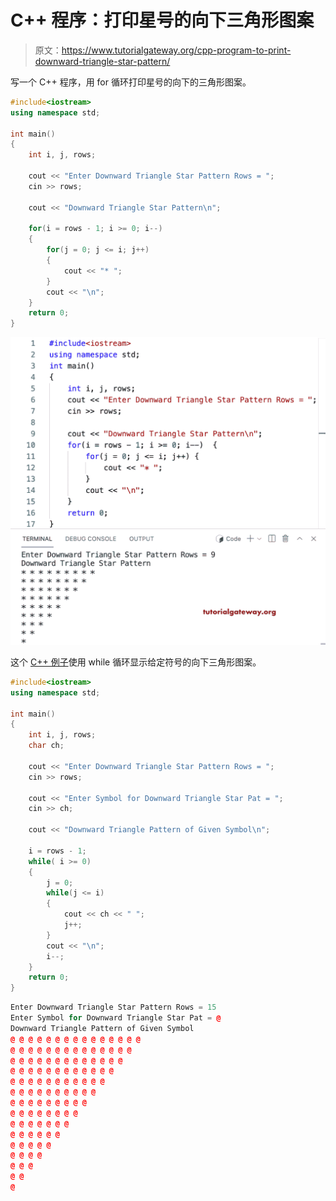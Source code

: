# C++ 程序：打印星号的向下三角形图案

> 原文：<https://www.tutorialgateway.org/cpp-program-to-print-downward-triangle-star-pattern/>

写一个 C++ 程序，用 for 循环打印星号的向下的三角形图案。

```cpp
#include<iostream>
using namespace std;

int main()
{
	int i, j, rows;

    cout << "Enter Downward Triangle Star Pattern Rows = ";
    cin >> rows;

    cout << "Downward Triangle Star Pattern\n"; 

    for(i = rows - 1; i >= 0; i--)
    {
    	for(j = 0; j <= i; j++)
		{
            cout << "* ";
        }
        cout << "\n";
    }		
 	return 0;
}
```

![C++ Program to Print Downward Triangle Star Pattern](img/530793a3be9ef8d2c2b188923065621e.png)

这个 [C++ 例子](https://www.tutorialgateway.org/cpp-programs/)使用 while 循环显示给定符号的向下三角形图案。

```cpp
#include<iostream>
using namespace std;

int main()
{
	int i, j, rows;
    char ch;

    cout << "Enter Downward Triangle Star Pattern Rows = ";
    cin >> rows;

    cout << "Enter Symbol for Downward Triangle Star Pat = ";
    cin >> ch;

    cout << "Downward Triangle Pattern of Given Symbol\n"; 

    i = rows - 1;
    while( i >= 0)
    {
        j = 0; 
    	while(j <= i)
		{
            cout << ch << " ";
            j++;
        }
        cout << "\n";
        i--;
    }		
 	return 0;
}
```

```cpp
Enter Downward Triangle Star Pattern Rows = 15
Enter Symbol for Downward Triangle Star Pat = @
Downward Triangle Pattern of Given Symbol
@ @ @ @ @ @ @ @ @ @ @ @ @ @ @ 
@ @ @ @ @ @ @ @ @ @ @ @ @ @ 
@ @ @ @ @ @ @ @ @ @ @ @ @ 
@ @ @ @ @ @ @ @ @ @ @ @ 
@ @ @ @ @ @ @ @ @ @ @ 
@ @ @ @ @ @ @ @ @ @ 
@ @ @ @ @ @ @ @ @ 
@ @ @ @ @ @ @ @ 
@ @ @ @ @ @ @ 
@ @ @ @ @ @ 
@ @ @ @ @ 
@ @ @ @ 
@ @ @ 
@ @ 
@ 
```